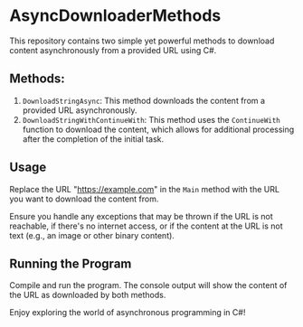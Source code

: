 # AsyncDownloaderMethods

This repository contains two simple yet powerful methods to download content asynchronously from a provided URL using C#. 

## Methods:

1. `DownloadStringAsync`: This method downloads the content from a provided URL asynchronously.
2. `DownloadStringWithContinueWith`: This method uses the `ContinueWith` function to download the content, which allows for additional processing after the completion of the initial task. 

## Usage

Replace the URL "https://example.com" in the `Main` method with the URL you want to download the content from. 

Ensure you handle any exceptions that may be thrown if the URL is not reachable, if there's no internet access, or if the content at the URL is not text (e.g., an image or other binary content). 

## Running the Program

Compile and run the program. The console output will show the content of the URL as downloaded by both methods.

Enjoy exploring the world of asynchronous programming in C#!
